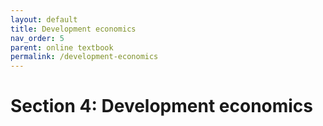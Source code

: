 ```yaml
---
layout: default
title: Development economics
nav_order: 5
parent: online textbook
permalink: /development-economics
---
```


# Section 4: Development economics

